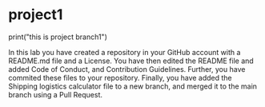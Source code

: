# project1
print("this is project branch1")

In this lab you have created a repository in your GitHub account with a README.md file and a License. You have then edited the README file and added Code of Conduct, and Contribution Guidelines. Further, you have commited these files to your repository. Finally, you have added the Shipping logistics calculator file to a new branch, and merged it to the main branch using a Pull Request.
